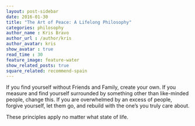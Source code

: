 ```yaml
---
layout: post-sidebar
date: 2016-01-30
title: "The Art of Peace: A Lifelong Philosophy"
categories: philosophy
author_name : Kris Bravo
author_url : /author/kris
author_avatar: kris
show_avatar : true
read_time : 30
feature_image: feature-water
show_related_posts: true
square_related: recommend-spain
---
```


If you find yourself without Friends and Family, create your own. If you measure and find yourself surrounded by something other than like-minded people, change this. If you are overwhelmed by an excess of people, forgive yourself, let them go, and rebuild with the one’s you truly care about.

These principles apply no matter what state of life.
